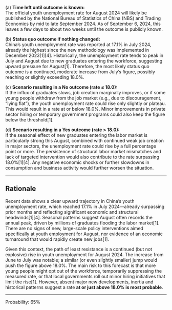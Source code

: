 (a) **Time left until outcome is known:**  
The official youth unemployment rate for August 2024 will likely be published by the National Bureau of Statistics of China (NBS) and Trading Economics by mid to late September 2024. As of September 6, 2024, this leaves a few days to about two weeks until the outcome is publicly known.

(b) **Status quo outcome if nothing changed:**  
China’s youth unemployment rate was reported at 17.1% in July 2024, already the highest since the new methodology was implemented in December 2023[1][4]. Historically, the unemployment rate tends to peak in July and August due to new graduates entering the workforce, suggesting upward pressure for August[1]. Therefore, the most likely status quo outcome is a continued, moderate increase from July’s figure, possibly reaching or slightly exceeding 18.0%.

(c) **Scenario resulting in a No outcome (rate ≤ 18.0):**  
If the influx of graduates slows, job creation marginally improves, or if some young people withdraw from the job market (e.g., due to discouragement, “lying flat”), the youth unemployment rate could rise only slightly or plateau. This would result in a rate at or below 18.0%. Minor improvements in private sector hiring or temporary government programs could also keep the figure below the threshold[1].

(d) **Scenario resulting in a Yes outcome (rate > 18.0):**  
If the seasonal effect of new graduates entering the labor market is particularly strong this August, combined with continued weak job creation in major sectors, the unemployment rate could rise by a full percentage point or more. The persistence of structural labor market mismatches and lack of targeted intervention would also contribute to the rate surpassing 18.0%[1][4]. Any negative economic shocks or further slowdowns in consumption and business activity would further worsen the situation.

---

## Rationale

Recent data shows a clear upward trajectory in China’s youth unemployment rate, which reached 17.1% in July 2024—already surpassing prior months and reflecting significant economic and structural headwinds[1][4]. Seasonal patterns suggest August often records the annual peak, driven by millions of graduates flooding the labor market[1]. There are no signs of new, large-scale policy interventions aimed specifically at youth employment for August, nor evidence of an economic turnaround that would rapidly create new jobs[1].

Given this context, the path of least resistance is a continued (but not explosive) rise in youth unemployment for August 2024. The increase from June to July was notable; a similar (or even slightly smaller) jump would push the figure above 18.0%. The main risk to this forecast is that more young people might opt out of the workforce, temporarily suppressing the measured rate, or that local governments roll out minor hiring initiatives that limit the rise[1]. However, absent major new developments, inertia and historical patterns suggest a rate **at or just above 18.0% is most probable**.

---

Probability: 65%